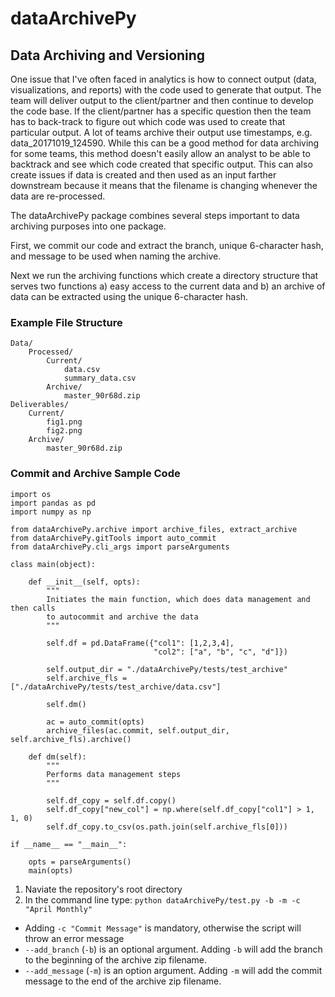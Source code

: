 # dataArchivePy

## Data Archiving and Versioning

One issue that I've often faced in analytics is how to connect output (data, visualizations, and reports) with the code used to generate that output. The team will deliver output to the client/partner and then continue to develop the code base. If the client/partner has a specific question then the team has to back-track to figure out which code was used to create that particular output. A lot of teams archive their output use timestamps, e.g. data_20171019_124590. While this can be a good method for data archiving for some teams, this method doesn't easily allow an analyst to be able to backtrack and see which code created that specific output. This can also create issues if data is created and then used as an input farther downstream because it means that the filename is changing whenever the data are re-processed. 

The dataArchivePy package combines several steps important to data archiving purposes into one package.

First, we commit our code and extract the branch, unique 6-character hash, and message to be used when naming the archive. 

Next we run the archiving functions which create a directory structure that serves two functions a) easy access to the current data and b) an archive of data can be extracted using the unique 6-character hash. 

### Example File Structure

```
Data/
    Processed/
        Current/
            data.csv
            summary_data.csv
        Archive/
            master_90r68d.zip
Deliverables/
    Current/
        fig1.png
        fig2.png
    Archive/
        master_90r68d.zip
```

### Commit and Archive Sample Code

```
import os
import pandas as pd
import numpy as np

from dataArchivePy.archive import archive_files, extract_archive
from dataArchivePy.gitTools import auto_commit
from dataArchivePy.cli_args import parseArguments

class main(object):

    def __init__(self, opts):
        """
        Initiates the main function, which does data management and then calls 
        to autocommit and archive the data
        """

        self.df = pd.DataFrame({"col1": [1,2,3,4],
                                "col2": ["a", "b", "c", "d"]})

        self.output_dir = "./dataArchivePy/tests/test_archive"
        self.archive_fls = ["./dataArchivePy/tests/test_archive/data.csv"]

        self.dm()

        ac = auto_commit(opts)
        archive_files(ac.commit, self.output_dir, self.archive_fls).archive()

    def dm(self):
        """
        Performs data management steps
        """

        self.df_copy = self.df.copy()
        self.df_copy["new_col"] = np.where(self.df_copy["col1"] > 1, 1, 0)
        self.df_copy.to_csv(os.path.join(self.archive_fls[0]))

if __name__ == "__main__":

    opts = parseArguments()
    main(opts)
```

1. Naviate the repository's root directory
2. In the command line type: `python dataArchivePy/test.py -b -m -c "April Monthly"`

* Adding `-c "Commit Message"` is mandatory, otherwise the script will throw an error message
* `--add_branch` (`-b`) is an optional argument. Adding `-b` will add the branch to the beginning of the archive zip filename. 
* `--add_message` (`-m`) is an option argument. Adding `-m` will add the commit message to the end of the archive zip filename.